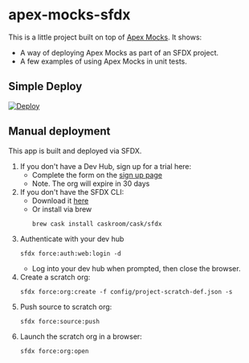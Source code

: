 # apex-mocks-sfdx

This is a little project built on top of [Apex Mocks](https://github.com/financialforcedev/fflib-apex-mocks/).
It shows:
* A way of deploying Apex Mocks as part of an SFDX project.
* A few examples of using Apex Mocks in unit tests.

## Simple Deploy
[![Deploy](https://deploy-to-sfdx.com/dist/assets/images/DeployToSFDX.svg)](https://deploy-to-sfdx.com) 

## Manual deployment
This app is built and deployed via SFDX.

1. If you don't have a Dev Hub, sign up for a trial here:
	* Complete the form on the [sign up page](https://developer.salesforce.com/promotions/orgs/dx-signup)
	* Note. The org will expire in 30 days
1. If you don't have the SFDX CLI:
	* Download it [here](https://developer.salesforce.com/tools/sfdxcli)
	* Or install via brew
		```shell
		brew cask install caskroom/cask/sfdx
		```
1. Authenticate with your dev hub
	```shell
	sfdx force:auth:web:login -d
	```
	* Log into your dev hub when prompted, then close the browser.
1. Create a scratch org:
	```shell
	sfdx force:org:create -f config/project-scratch-def.json -s
	```
1. Push source to scratch org:
	```shell
	sfdx force:source:push
	```
1. Launch the scratch org in a browser:
	```shell
	sfdx force:org:open
	```
